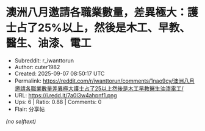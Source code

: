 # 澳洲八月邀請各職業數量，差異極大：護士占了25%以上，然後是木工、早教、醫生、油漆、電工

- Subreddit: r_iwanttorun
- Author: cuter1982
- Created: 2025-09-07 08:50:17 UTC
- Permalink: https://reddit.com/r/iwanttorun/comments/1nao9cy/澳洲八月邀請各職業數量差異極大護士占了25以上然後是木工早教醫生油漆電工/
- URL: https://i.redd.it/7a0l3w4ahpnf1.png
- Ups: 6 | Ratio: 0.88 | Comments: 0
- Flair: 分享帖

_(no selftext)_
